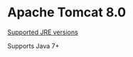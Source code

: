 # Apache Tomcat 8.0

[Supported JRE versions](http://tomcat.apache.org/whichversion.html)

Supports Java 7+
